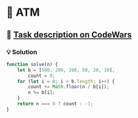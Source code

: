 # 📝 ATM

## 🔗 [Task description on CodeWars](https://www.codewars.com/kata/5635e7cb49adc7b54500001c)

### 💡 Solution

```javascript
function solve(n) {
	let b = [500, 200, 100, 50, 20, 10],
		count = 0;
	for (let i = 0; i < b.length; i++) {
		count += Math.floor(n / b[i]);
		n %= b[i];
	}
	return n === 0 ? count : -1;
}
```
